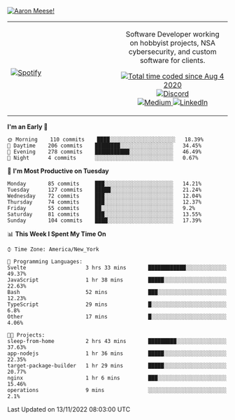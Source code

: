 [![Aaron Meese!](https://user-images.githubusercontent.com/17814535/88975338-a2aabf00-d27f-11ea-963f-8a19608716b4.png)](https://github.com/ajmeese7/readme-ascii "README ASCII")

<!-- Modified from project here: https://github.com/novatorem/novatorem -->
<table width="100%">
  <tr>
  <td width="50%">

&nbsp; <br> [![Spotify](https://ajmeese7.vercel.app/api/spotify)](https://open.spotify.com/user/ajmeese)

  </td>
  <td width="50%">
    <p align="center">
    Software Developer working on hobbyist projects, NSA cybersecurity, and custom software for clients.
    </p>
    <p align="center">
      <a href="https://wakatime.com/@f726891d-3b02-46cd-9b60-e8c59f9e2b14">
        <img src="https://wakatime.com/badge/user/f726891d-3b02-46cd-9b60-e8c59f9e2b14.svg" alt="Total time coded since Aug 4 2020" title="WakaTime" />
      </a>
      <a href="http://link.aaronmeese.com/discord">
        <img src="https://img.shields.io/badge/discord-ajmeese7%234835-369?style=flat-square&logo=discord&logoColor=white&color=purple" alt="Discord" title="Discord">
      </a>
      <br />
      <a href="https://link.aaronmeese.com/medium">
        <img src="https://img.shields.io/badge/medium-ajmeese7-1DB954?style=flat-square&logo=medium&logoColor=white" alt="Medium" title="Medium">
      </a>
      <a href="https://link.aaronmeese.com/linkedin">
        <img src="https://img.shields.io/badge/linkedIn-aaronmeese-1DB954?style=flat-square&logo=linkedin&logoColor=white&color=blue" alt="LinkedIn" title="LinkedIn">
      </a>
    </p>
  </td>

</table>

[//]: <> (The `&nbsp;` is to have Aphelion take up more space)

<!--START_SECTION:waka-->
**I'm an Early 🐤** 

```text
🌞 Morning    110 commits    ████░░░░░░░░░░░░░░░░░░░░░   18.39% 
🌆 Daytime    206 commits    ████████░░░░░░░░░░░░░░░░░   34.45% 
🌃 Evening    278 commits    ███████████░░░░░░░░░░░░░░   46.49% 
🌙 Night      4 commits      ░░░░░░░░░░░░░░░░░░░░░░░░░   0.67%

```
📅 **I'm Most Productive on Tuesday** 

```text
Monday       85 commits     ███░░░░░░░░░░░░░░░░░░░░░░   14.21% 
Tuesday      127 commits    █████░░░░░░░░░░░░░░░░░░░░   21.24% 
Wednesday    72 commits     ███░░░░░░░░░░░░░░░░░░░░░░   12.04% 
Thursday     74 commits     ███░░░░░░░░░░░░░░░░░░░░░░   12.37% 
Friday       55 commits     ██░░░░░░░░░░░░░░░░░░░░░░░   9.2% 
Saturday     81 commits     ███░░░░░░░░░░░░░░░░░░░░░░   13.55% 
Sunday       104 commits    ████░░░░░░░░░░░░░░░░░░░░░   17.39%

```


📊 **This Week I Spent My Time On** 

```text
⌚︎ Time Zone: America/New_York

💬 Programming Languages: 
Svelte                   3 hrs 33 mins       ████████████░░░░░░░░░░░░░   49.37% 
JavaScript               1 hr 38 mins        █████░░░░░░░░░░░░░░░░░░░░   22.63% 
Bash                     52 mins             ███░░░░░░░░░░░░░░░░░░░░░░   12.23% 
TypeScript               29 mins             █░░░░░░░░░░░░░░░░░░░░░░░░   6.8% 
Other                    17 mins             █░░░░░░░░░░░░░░░░░░░░░░░░   4.06%

🐱‍💻 Projects: 
sleep-from-home          2 hrs 43 mins       █████████░░░░░░░░░░░░░░░░   37.63% 
app-nodejs               1 hr 36 mins        █████░░░░░░░░░░░░░░░░░░░░   22.35% 
target-package-builder   1 hr 29 mins        █████░░░░░░░░░░░░░░░░░░░░   20.77% 
nginx                    1 hr 6 mins         ███░░░░░░░░░░░░░░░░░░░░░░   15.46% 
operations               9 mins              ░░░░░░░░░░░░░░░░░░░░░░░░░   2.1%

```


 Last Updated on 13/11/2022 08:03:00 UTC
<!--END_SECTION:waka-->
